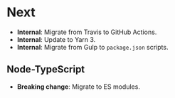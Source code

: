 # Next

- **Internal**: Migrate from Travis to GitHub Actions.
- **Internal**: Update to Yarn 3.
- **Internal**: Migrate from Gulp to `package.json` scripts.

## Node-TypeScript

- **Breaking change**: Migrate to ES modules.
